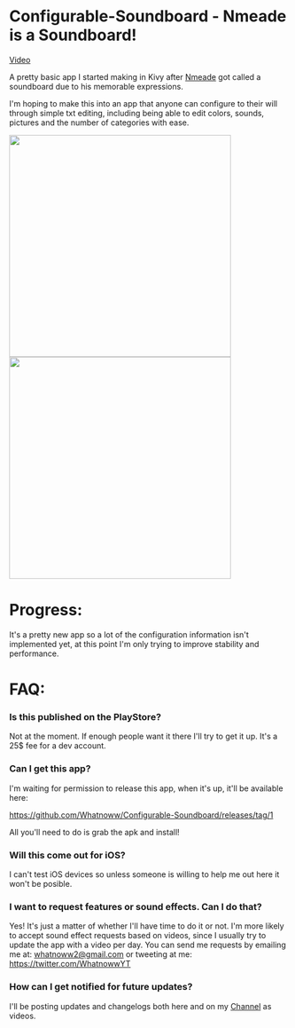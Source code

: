 # Configurable-Soundboard - Nmeade is a Soundboard!

[Video](https://youtu.be/Te0RG1UHByc)

A pretty basic app I started making in Kivy after [Nmeade](https://www.youtube.com/Nmeade) got called a soundboard due to his memorable expressions.

I'm hoping to make this into an app that anyone can configure to their will through simple txt editing, including being able to edit colors, sounds, pictures and the number of categories with ease.

<img src="https://i.imgur.com/LVMCrja.jpg" width="400">

<img src="https://i.imgur.com/9CgeYTS.jpg" width="400">

# Progress:

It's a pretty new app so a lot of the configuration information isn't implemented yet, at this point I'm only trying to improve stability and performance.

# FAQ:

### Is this published on the PlayStore?

Not at the moment. If enough people want it there I'll try to get it up. It's a 25$ fee for a dev account.

### Can I get this app?

I'm waiting for permission to release this app, when it's up, it'll be available here:

https://github.com/Whatnoww/Configurable-Soundboard/releases/tag/1

All you'll need to do is grab the apk and install!

### Will this come out for iOS?

I can't test iOS devices so unless someone is willing to help me out here it won't be posible.

### I want to request features or sound effects. Can I do that?

Yes! It's just a matter of whether I'll have time to do it or not. I'm more likely to accept sound effect requests based on videos, since I usually try to update the app with a video per day. You can send me requests by emailing me at:
whatnoww2@gmail.com
or tweeting at me: https://twitter.com/WhatnowwYT

### How can I get notified for future updates?

I'll be posting updates and changelogs both here and on my [Channel](https://www.youtube.com/whatnoww2) as videos.
